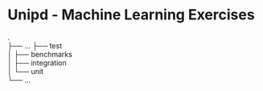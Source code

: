 # Unipd - Machine Learning Exercises

.  
├── ...
├── test                    
│      ├── benchmarks          
│   ├── integration         
│   └── unit                
└── ...
